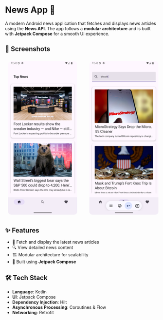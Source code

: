 # News App 📰

A modern Android news application that fetches and displays news articles using the **News API**. The app follows a **modular architecture** and is built with **Jetpack Compose** for a smooth UI experience.

## 📸 Screenshots

<div style="display: flex; justify-content: space-around; gap: 20px;">
  <img src="assets/Screenshot_20250306_124212.png" width="45%" style="border-radius: 10px; margin: 10px;">
  <img src="assets/Screenshot_20250306_124251.png" width="45%" style="border-radius: 10px; margin: 10px;">
</div>

## ✨ Features
- 📌 Fetch and display the latest news articles  
- 🔍 View detailed news content  
- 🏗️ Modular architecture for scalability  
- 🚀 Built using **Jetpack Compose**  

## 🛠️ Tech Stack
- **Language**: Kotlin  
- **UI**: Jetpack Compose  
- **Dependency Injection**: Hilt  
- **Asynchronous Processing**: Coroutines & Flow
- **Networking**: Retrofit  
